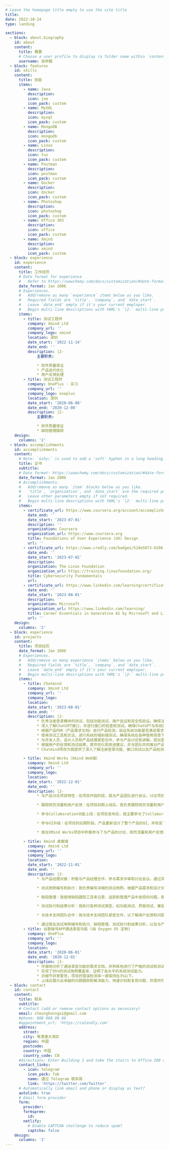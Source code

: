 ```yaml
---
# Leave the homepage title empty to use the site title
title:
date: 2022-10-24
type: landing

sections:
  - block: about.biography
    id: about
    content:
      title: 概要
      # Choose a user profile to display (a folder name within `content/authors/`)
      username: 张邦毅
  - block: features
    id: skills
    content:
      title: 技能
      items:
        - name: Java
          description: 
          icon: jee
          icon_pack: custom
        - name: MySQL
          description: 
          icon: mysql
          icon_pack: custom
        - name: MongoDB
          description: 
          icon: mongodb
          icon_pack: custom
        - name: Linux
          description: 
          icon: tux
          icon_pack: custom
        - name: Postman
          description: 
          icon: postman
          icon_pack: custom
        - name: Docker
          description: 
          icon: docker
          icon_pack: custom
        - name: Photoshop
          description: 
          icon: photoshop
          icon_pack: custom
        - name: Office 365
          description: 
          icon: office
          icon_pack: custom
        - name: Xmind
          description: 
          icon: xmind
          icon_pack: custom
  - block: experience
    id: experience
    content:
      title: 工作经历
      # Date format for experience
      #   Refer to https://wowchemy.com/docs/customization/#date-format
      date_format: Jan 2006
      # Experiences.
      #   Add/remove as many `experience` items below as you like.
      #   Required fields are `title`, `company`, and `date_start`.
      #   Leave `date_end` empty if it's your current employer.
      #   Begin multi-line descriptions with YAML's `|2-` multi-line prefix.
      items:
        - title: 测试工程师
          company: Xmind Ltd
          company_url: ''
          company_logo: xmind
          location: 深圳
          date_start: '2022-11-14'
          date_end: ''
          description: |2-
              主要职责:

              * 软件质量保证
              * 产品迭代优化
              * 用户反馈处理
        - title: 测试工程师
          company: OnePlus · 实习
          company_url: ''
          company_logo: oneplus
          location: 深圳
          date_start: '2020-06-08'
          date_end: '2020-12-08'
          description: |2-
              主要职责:

              * 软件质量保证
              * 缺陷管理跟踪
    design:
      columns: '2'
  - block: accomplishments
    id: accomplishments
    content:
      # Note: `&shy;` is used to add a 'soft' hyphen in a long heading.
      title: 证书
      subtitle:
      # Date format: https://wowchemy.com/docs/customization/#date-format
      date_format: Jan 2006
      # Accomplishments.
      #   Add/remove as many `item` blocks below as you like.
      #   `title`, `organization`, and `date_start` are the required parameters.
      #   Leave other parameters empty if not required.
      #   Begin multi-line descriptions with YAML's `|2-` multi-line prefix.
      items:
        - certificate_url: https://www.coursera.org/account/accomplishments/certificate/26Z62CSLEFNX
          date_end: ''
          date_start: '2023-07-01'
          description: ''
          organization: Coursera
          organization_url: https://www.coursera.org
          title: Foundations of User Experience (UX) Design
          url: ''
        - certificate_url: https://www.credly.com/badges/518e5073-0108-4e73-994b-790d1ed2126b/linked_in_profile
          date_end: ''
          date_start: '2023-07-02'
          description: 
          organization: The Linux Foundation
          organization_url: https://training.linuxfoundation.org/
          title: Cybersecurity Fundamentals
          url: 
        - certificate_url: https://www.linkedin.com/learning/certificates/8d44a5b7958748e8caacb936d3f5dab4f5f7ddf975dec745c7b00f8f7913589e?lipi=urn%3Ali%3Apage%3Ad_flagship3_profile_view_base%3BQfia4dCnTK%2BhyMc2OzJfFA%3D%3D
          date_end: ''
          date_start: '2023-08-01'
          description: ''
          organization: Microsoft
          organization_url: https://www.linkedin.com/learning/
          title: Career Essentials in Generative AI by Microsoft and LinkedIn
          url: ''
    design:
      columns: '2'
  - block: experience
    id: projects
    content:
      title: 项目经历
      date_format: Jan 2006
      # Experiences.
      #   Add/remove as many experience `items` below as you like.
      #   Required fields are `title`, `company`, and `date_start`.
      #   Leave `date_end` empty if it's your current employer.
      #   Begin multi-line descriptions with YAML's `|2-` multi-line prefix.
      items:
        - title: Chatmind
          company: Xmind Ltd
          company_url: ''
          company_logo: 
          location: 
          date_start: '2023-08-01'
          date_end: ''
          description: |2-
              * 负责注册登录模块的测试，包括功能测试、用户验证和安全性验证。确保注册登录流程的稳定性和安全性。
              * 深入了解ChatGPT接口，并进行接口的检查和测试。确保ChatGPT与系统的顺利交互和一致性。
              * 根据产品PDR（产品需求文档）进行产品检测，验证系统功能是否满足需求，发现并记录潜在的问题和改进点。
              * 使用测试工具和方法，进行系统的端到端测试，确保系统在各种使用场景下的稳定性和可靠性。
              * 与开发人员、设计人员和产品经理紧密合作，参与产品讨论和讲解，提出意见、建议和改进方案。
              * 根据用户的反馈和测试结果，提供优化和改进建议，并与团队共同推动产品的改进和迭代。
              * Chatmind项目为我提供了深入了解注册登录功能、接口测试以及产品检测的机会。通过与团队合作，我加深了对产品需求的理解，并能够在测试过程中识别和跟踪问题。参与测试和产品改进过程，我得以提出宝贵的意见和建议，对产品的优化发挥了积极的作用。这个项目使我提高了测试技术和沟通协作的能力，并对产品开发过程有了更深入的了解。

        - title: Xmind Works（Xmind Web端）
          company: Xmind Ltd
          company_url: ''
          company_logo: 
          location: 
          date_start: '2022-12-01'
          date_end: ''
          description: |2-
              * 与产品讨论项目特性：在项目开始阶段，我与产品团队进行会议，讨论项目的各项特性和功能。我积极参与讨论，提供测试角度的意见和建议，以确保项目的可测试性和质量。

              * 跟踪网页流量和用户反馈：在项目初期上线后，我负责跟踪网页流量和用户的反馈情况。通过收集和分析用户反馈，我能够了解用户需求和问题，将其作为改进产品和开发新功能的依据。我与产品和开发团队紧密合作，根据流量和用户反馈制定新功能的上线时间表。

              * 参与Collaboration功能上线：在项目发布后，我主要参与了Collaboration功能的测试和上线。这个新功能实现了多用户实时协同编辑文档的操作。我与产品团队进行讨论，共同确定逻辑和测试方案，并参与制定压力测试方案，以确保功能的稳定性和可扩展性。

              * 参与UI升级：在项目的后期阶段，产品重新设计了整个产品的UI，并改变了一些首页的操作逻辑。作为测试工程师，我在设计测试用例的过程中发现了一些问题的逻辑。我积极与产品和开发团队讨论，提出优化的方案和建议，以改善用户体验和产品的可用性。

              * 我在XMind Works项目中积极参与了与产品的讨论、网页流量和用户反馈的跟踪、Collaboration功能的开发与测试，以及UI升级的优化。通过我的努力和专业知识，我为项目的成功提供了全面的测试支持，确保了功能的稳定性和用户体验的持续提升。

        - title: Xmind 桌面端
          company: Xmind Ltd
          company_url: ''
          company_logo: 
          location: 
          date_start: '2022-11-01'
          date_end: ''
          description: |2-
              * 与产品经理对接：积极与产品经理合作，参与需求评审和讨论会议。通过深入了解产品需求，我能够制定相应的测试策略和计划，确保完整地覆盖功能和用户需求。

              * 测试用例编写和执行：我负责编写详细的测试用例，根据产品需求和设计文档进行测试。通过执行测试用例，我能够捕获和报告缺陷，并与开发团队合作验证修复。

              * 缺陷管理：我使用缺陷跟踪工具来记录、追踪和管理产品中发现的问题。我提供准确和有用的缺陷报告，包括重现步骤、环境信息和截图，以帮助开发团队快速定位和解决问题。

              * 测试执行和结果分析：我执行各种测试类型，如功能测试、界面测试、兼容性测试等，以验证产品的稳定性和一致性。通过仔细分析测试结果，我能够识别潜在问题，并提供改进意见和建议。

              * 与技术支持团队合作：我与技术支持团队紧密合作，以了解用户反馈和问题。我协助解决和解释与产品质量相关的问题，并与开发团队沟通，确保问题得到及时解决。

              * 通过我在测试用例编写和执行、缺陷管理、测试执行和结果分析，以及与产品经理和技术支持团队的紧密合作，我展现了我的产品能力，并致力于提供高品质的产品和卓越的用户体验。
        - title: 谷歌拨号APP通话录音功能 (由 Oxygen OS 定制)
          company: OnePlus
          company_url: ''
          company_logo: 
          location: 
          date_start: '2020-06-01'
          date_end: '2020-12-01'
          description: |2-
              * 仔细地分析了通话录音功能的需求文档，并熟练地进行了严格的测试和测试用例编写。
              * 实现了95%的测试用例覆盖率，证明了高水平的系统测试能力。
              * 对细节异常警觉，项目的错误检测率一直保持在3%以下。
              * 上线后展示出卓越的问题跟踪和解决能力，快速识别和复现问题，并提供可靠的反馈及积极解决问题。
  - block: contact
    id: contact
    content:
      title: 联系
      subtitle:
      # Contact (add or remove contact options as necessary)
      email: cheungbunngai@gmail.com
      #phone: 888 888 88 88
      #appointment_url: 'https://calendly.com'
      address:
        street: 
        city: 粤港澳大湾区
        region: 中国
        postcode: 
        country: 中国
        country_code: CN
      #directions: Enter Building 1 and take the stairs to Office 200 on Floor 2
      contact_links:
        - icon: telegram
          icon_pack: fab
          name: 通过 Telegram 联系我
          link: 'https://twitter.com/Twitter'
      # Automatically link email and phone or display as text?
      autolink: true
      # Email form provider
      form:
        provider: 
        formspree:
          id:
        netlify:
          # Enable CAPTCHA challenge to reduce spam?
          captcha: false
    design:
      columns: '2'
---
```

